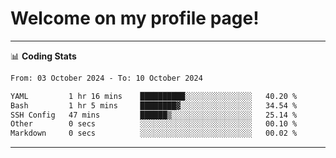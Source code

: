# Welcome on my profile page!
<!-- print(("dralla"[::-1]+"s").capitalize()) -->

<!-- ---
👨🏻‍💻 **Busy With**
* Learning new Skills.
* Building small Projects.
* Being helpful. -->

---
📊 **Coding Stats**
<!--START_SECTION:waka-->

```txt
From: 03 October 2024 - To: 10 October 2024

YAML         1 hr 16 mins    ██████████░░░░░░░░░░░░░░░   40.20 %
Bash         1 hr 5 mins     ████████▓░░░░░░░░░░░░░░░░   34.54 %
SSH Config   47 mins         ██████▒░░░░░░░░░░░░░░░░░░   25.14 %
Other        0 secs          ░░░░░░░░░░░░░░░░░░░░░░░░░   00.10 %
Markdown     0 secs          ░░░░░░░░░░░░░░░░░░░░░░░░░   00.02 %
```

<!--END_SECTION:waka-->
---
